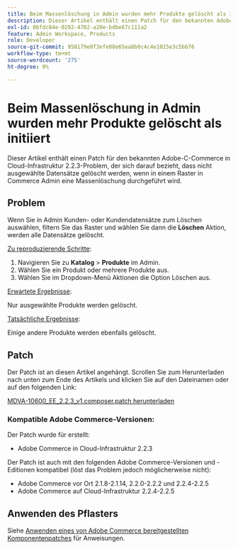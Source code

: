 ```yaml
---
title: Beim Massenlöschung in Admin wurden mehr Produkte gelöscht als initiiert
description: Dieser Artikel enthält einen Patch für den bekannten Adobe-С-Commerce in Cloud-Infrastruktur 2.2.3-Problem, der sich darauf bezieht, dass nicht ausgewählte Datensätze gelöscht werden, wenn in einem Raster in Commerce Admin eine Massenlöschung durchgeführt wird.
exl-id: 0bfdc84e-0292-4702-a20e-bdbe67c111a2
feature: Admin Workspace, Products
role: Developer
source-git-commit: 958179e0f3efe08e65ea8b0c4c4e1015e3c5bb76
workflow-type: tm+mt
source-wordcount: '275'
ht-degree: 0%

---
```


# Beim Massenlöschung in Admin wurden mehr Produkte gelöscht als initiiert

Dieser Artikel enthält einen Patch für den bekannten Adobe-С-Commerce in Cloud-Infrastruktur 2.2.3-Problem, der sich darauf bezieht, dass nicht ausgewählte Datensätze gelöscht werden, wenn in einem Raster in Commerce Admin eine Massenlöschung durchgeführt wird.

## Problem

Wenn Sie in Admin Kunden- oder Kundendatensätze zum Löschen auswählen, filtern Sie das Raster und wählen Sie dann die **Löschen** Aktion, werden alle Datensätze gelöscht.

<u>Zu reproduzierende Schritte</u>:

1. Navigieren Sie zu **Katalog** > **Produkte** im Admin.
1. Wählen Sie ein Produkt oder mehrere Produkte aus.
1. Wählen Sie im Dropdown-Menü Aktionen die Option Löschen aus.

<u>Erwartete Ergebnisse</u>:

Nur ausgewählte Produkte werden gelöscht.

<u>Tatsächliche Ergebnisse</u>:

Einige andere Produkte werden ebenfalls gelöscht.

## Patch

Der Patch ist an diesen Artikel angehängt. Scrollen Sie zum Herunterladen nach unten zum Ende des Artikels und klicken Sie auf den Dateinamen oder auf den folgenden Link:

[MDVA-10600\_EE\_2.2.3\_v1.composer.patch herunterladen](assets/MDVA-10600_EE_2.2.3_v1.composer.patch.zip)

### Kompatible Adobe Commerce-Versionen:

Der Patch wurde für erstellt:

* Adobe Commerce in Cloud-Infrastruktur 2.2.3

Der Patch ist auch mit den folgenden Adobe Commerce-Versionen und -Editionen kompatibel (löst das Problem jedoch möglicherweise nicht):

* Adobe Commerce vor Ort 2.1.8-2.1.14, 2.2.0-2.2.2 und 2.2.4-2.2.5
* Adobe Commerce auf Cloud-Infrastruktur 2.2.4-2.2.5

## Anwenden des Pflasters

Siehe [Anwenden eines von Adobe Commerce bereitgestellten Komponentenpatches](/help/how-to/general/how-to-apply-a-composer-patch-provided-by-magento.md) für Anweisungen.
